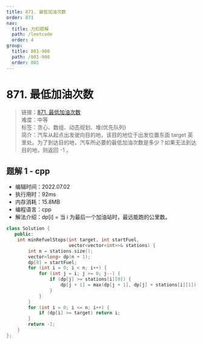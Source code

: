 ```yaml
---
title: 871. 最低加油次数
order: 871
nav:
  title: 力扣题解
  path: /leetcode
  order: 4
group:
  title: 801-900
  path: /801-900
  order: 801
---
```


# 871. 最低加油次数

> 链接：[871. 最低加油次数](https://leetcode.cn/problems/wiggle-sort-ii/)  
> 难度：中等  
> 标签：贪心、数组、动态规划、堆(优先队列)  
> 简介：汽车从起点出发驶向目的地，该目的地位于出发位置东面 target 英里处。为了到达目的地，汽车所必要的最低加油次数是多少？如果无法到达目的地，则返回 -1 。

## 题解 1 - cpp

- 编辑时间：2022.07.02
- 执行用时：92ms
- 内存消耗：15.8MB
- 编程语言：cpp
- 解法介绍：dp[i] = 当 i 为最后一个加油站时，最远能跑的公里数。

```cpp
class Solution {
   public:
    int minRefuelStops(int target, int startFuel,
                       vector<vector<int>>& stations) {
        int n = stations.size();
        vector<long> dp(n + 1);
        dp[0] = startFuel;
        for (int i = 0; i < n; i++) {
            for (int j = i; j >= 0; j--) {
                if (dp[j] >= stations[i][0]) {
                    dp[j + 1] = max(dp[j + 1], dp[j] + stations[i][1]);
                }
            }
        }
        for (int i = 0; i <= n; i++) {
            if (dp[i] >= target) return i;
        }
        return -1;
    }
};
```
